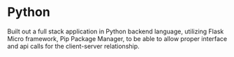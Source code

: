 # Python
Built out a full stack application in Python backend language, utilizing Flask Micro framework, Pip Package Manager, to be able to allow proper interface and api calls for the client-server relationship. 
